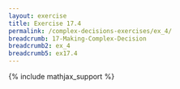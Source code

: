 ```yaml
---
layout: exercise
title: Exercise 17.4
permalink: /complex-decisions-exercises/ex_4/
breadcrumb: 17-Making-Complex-Decision
breadcrumb2: ex_4
breadcrumb5: ex17.4
---
```


{% include mathjax_support %}

